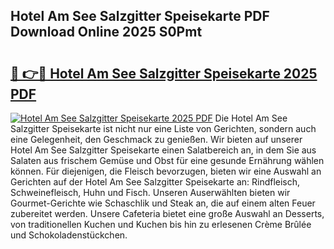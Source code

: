 ## Hotel Am See Salzgitter Speisekarte PDF Download Online 2025 S0Pmt

# <h2><a href="http://gc5emp.nevu.top/?p=Hotel+Am+See+Salzgitter+Speisekarte">🔗 👉🔴 Hotel Am See Salzgitter Speisekarte 2025 PDF</a></h2>

[![Hotel Am See Salzgitter Speisekarte 2025 PDF](https://i.imgur.com/dBaPXMq.png)](http://gc5emp.nevu.top/?p=Hotel+Am+See+Salzgitter+Speisekarte)
Die Hotel Am See Salzgitter Speisekarte ist nicht nur eine Liste von Gerichten, sondern auch eine Gelegenheit, den Geschmack zu genießen. Wir bieten auf unserer Hotel Am See Salzgitter Speisekarte einen Salatbereich an, in dem Sie aus Salaten aus frischem Gemüse und Obst für eine gesunde Ernährung wählen können. Für diejenigen, die Fleisch bevorzugen, bieten wir eine Auswahl an Gerichten auf der Hotel Am See Salzgitter Speisekarte an: Rindfleisch, Schweinefleisch, Huhn und Fisch. Unseren Auserwählten bieten wir Gourmet-Gerichte wie Schaschlik und Steak an, die auf einem alten Feuer zubereitet werden. Unsere Cafeteria bietet eine große Auswahl an Desserts, von traditionellen Kuchen und Kuchen bis hin zu erlesenen Crème Brûlée und Schokoladenstückchen.
